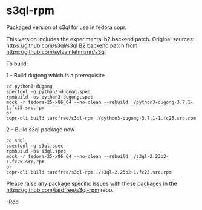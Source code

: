 # s3ql-rpm
Packaged version of s3ql for use in fedora copr.

This version includes the experimental b2 backend patch.
Original sources: https://github.com/s3ql/s3ql
B2 backend patch from: https://github.com/sylvainlehmann/s3ql

To build:

1 - Build dugong which is a prerequisite

```shell
cd python3-dugong
spectool -g python3-dugong.spec
rpmbuild -bs python3-dugong.spec
mock -r fedora-25-x86_64 --no-clean --rebuild ./python3-dugong-3.7.1-1.fc25.src.rpm
or
copr-cli build tardfree/s3ql-rpm ./python3-dugong-3.7.1-1.fc25.src.rpm
```

2 - Build s3ql package now

```shell
cd s3ql
spectool -g s3ql.spec
rpmbuild -bs s3ql.spec
mock -r fedora-25-x86_64 --no-clean --rebuild ./s3ql-2.23b2-1.fc25.src.rpm
or
copr-cli build tardfree/s3ql-rpm ./s3ql-2.23b2-1.fc25.src.rpm
```

Please raise any package specific issues with these packages in the https://github.com/tardfree/s3ql-rpm repo.

-Rob

